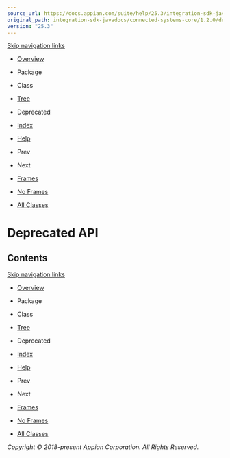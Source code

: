 ```yaml
---
source_url: https://docs.appian.com/suite/help/25.3/integration-sdk-javadocs/connected-systems-core/1.2.0/deprecated-list.html
original_path: integration-sdk-javadocs/connected-systems-core/1.2.0/deprecated-list.html
version: "25.3"
---
```


[Skip navigation links](#skip.navbar.top "Skip navigation links")

-   [Overview](overview-summary.html)
-   Package
-   Class
-   [Tree](overview-tree.html)
-   Deprecated
-   [Index](index-all.html)
-   [Help](help-doc.html)

-   Prev
-   Next

-   [Frames](index.html?deprecated-list.html)
-   [No Frames](deprecated-list.html)

-   [All Classes](allclasses-noframe.html)

# Deprecated API

## Contents

[Skip navigation links](#skip.navbar.bottom "Skip navigation links")

-   [Overview](overview-summary.html)
-   Package
-   Class
-   [Tree](overview-tree.html)
-   Deprecated
-   [Index](index-all.html)
-   [Help](help-doc.html)

-   Prev
-   Next

-   [Frames](index.html?deprecated-list.html)
-   [No Frames](deprecated-list.html)

-   [All Classes](allclasses-noframe.html)

_Copyright © 2018-present Appian Corporation. All Rights Reserved._